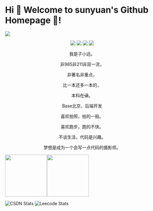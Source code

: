 
# Hi 🎉 Welcome to sunyuan's Github Homepage  👋!

<img src="https://readme-typing-svg.herokuapp.com/?lines=Welcome,%20visitor!;Hello%20Github、Hello%20World!&font=Roboto" align = "center" />

<div align= "center">
<p>
<img src="https://img.shields.io/static/v1?label=Program&message=Java&color=blue"/>
<a href="https://blog.csdn.net/qq_45796667?spm=1018.2226.3001.5343"><img src="https://img.shields.io/static/v1?label=Blog&message=CSDN&color=red"/></a>
<a href="https://www.xixihaha.tech"><img src="https://img.shields.io/static/v1?label=Home&message=HomePage&color=cyan"/></a>
<img src="https://visitor-badge.glitch.me/badge?page_id=https://github.com/sunyuan686&right_color=red" />
</p>
</div>



<div align="center">
<p>我是子小远。</p>
<p>非985非211非双一流，</p>
<p>非著名非重点，</p>
<p>比一本还多一本的，</p>
<p>本科<s>在读</s>。</p>
<p>Base北京，后端开发</p>
<p>喜欢拍照，拍的一般。</p>
<p>喜欢跑步，跑的不快。</p>
<p>不谈生活，代码是兴趣。</p>
<p>梦想是成为一个会写一点代码的摄影师。</p>
</div>


<!--
![Github Stats](https://github-readme-stats.vercel.app/api?username=sunyuan686&show_icons=true&count_private=true)
-->

<img align="" height="137px" src="https://github-readme-stats.vercel.app/api?username=sunyuan686&hide_title=true&hide_border=true&show_icons=true&include_all_commits=true&line_height=21" /><img align="" height="137px" src="https://github-readme-stats.vercel.app/api/top-langs/?username=sunyuan686&hide_title=true&hide_border=true&layout=compact" />

![CSDN Stats](https://stats.justsong.cn/api/csdn?id=qq_45796667&)
![Leecode Stats](https://stats.justsong.cn/api/leetcode?username=sunyuan686&cn=true)


<!--
![](https://activity-graph.herokuapp.com/graph?username=sunyuan686&theme=github)
![Most Used Languages](https://github-readme-stats.vercel.app/api/top-langs/?username=sunyuan686&layout=compact)
-->

<!--
**sunyuan686/sunyuan686** is a ✨ _special_ ✨ repository because its `README.md` (this file) appears on your GitHub profile.

Here are some ideas to get you started:

- 🔭 I’m currently working on ...
- 🌱 I’m currently learning ...
- 👯 I’m looking to collaborate on ...
- 🤔 I’m looking for help with ...
- 💬 Ask me about ...
- 📫 How to reach me: ...
- 😄 Pronouns: ...
- ⚡ Fun fact: ...
-->
